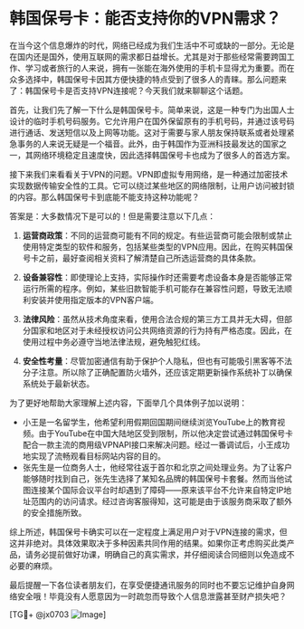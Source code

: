# 韩国保号卡：能否支持你的VPN需求？

在当今这个信息爆炸的时代，网络已经成为我们生活中不可或缺的一部分。无论是在国内还是国外，使用互联网的需求都日益增长。尤其是对于那些经常需要跨国工作、学习或者旅行的人来说，拥有一张能在海外使用的手机卡显得尤为重要。而在众多选择中，韩国保号卡因其方便快捷的特点受到了很多人的青睐。那么问题来了：韩国保号卡是否支持VPN连接呢？今天我们就来聊聊这个话题。

首先，让我们先了解一下什么是韩国保号卡。简单来说，这是一种专门为出国人士设计的临时手机号码服务。它允许用户在国外保留原有的手机号码，并通过该号码进行通话、发送短信以及上网等功能。这对于需要与家人朋友保持联系或者处理紧急事务的人来说无疑是一个福音。此外，由于韩国作为亚洲科技最发达的国家之一，其网络环境稳定且速度快，因此选择韩国保号卡也成为了很多人的首选方案。

接下来我们来看看关于VPN的问题。VPN即虚拟专用网络，是一种通过加密技术实现数据传输安全性的工具。它可以绕过某些地区的网络限制，让用户访问被封锁的内容。那么韩国保号卡到底能不能支持这种功能呢？

答案是：大多数情况下是可以的！但是需要注意以下几点：

1. **运营商政策**：不同的运营商可能有不同的规定。有些运营商可能会限制或禁止使用特定类型的软件和服务，包括某些类型的VPN应用。因此，在购买韩国保号卡之前，最好查阅相关资料了解清楚自己所选运营商的具体条款。

2. **设备兼容性**：即使理论上支持，实际操作时还需要考虑设备本身是否能够正常运行所需的程序。例如，某些旧款智能手机可能存在兼容性问题，导致无法顺利安装并使用指定版本的VPN客户端。

3. **法律风险**：虽然从技术角度来看，使用合法合规的第三方工具并无大碍，但部分国家和地区对于未经授权访问公共网络资源的行为持有严格态度。因此，在使用过程中务必遵守当地法律法规，避免触犯红线。

4. **安全性考量**：尽管加密通信有助于保护个人隐私，但也有可能吸引黑客等不法分子注意。所以除了正确配置防火墙外，还应该定期更新操作系统补丁以确保系统处于最新状态。

为了更好地帮助大家理解上述内容，下面举几个具体例子加以说明：
- 小王是一名留学生，他希望利用假期回国期间继续浏览YouTube上的教育视频。由于YouTube在中国大陆地区受到限制，所以他决定尝试通过韩国保号卡配合一款主流的商用级VPNAPI接口来解决问题。经过一番调试后，小王成功地实现了流畅观看目标网站内容的目的。
- 张先生是一位商务人士，他经常往返于首尔和北京之间处理业务。为了让客户能够随时找到自己，张先生选择了某知名品牌的韩国保号卡套餐。然而当他试图连接某个国际会议平台时却遇到了障碍——原来该平台不允许来自特定IP地址范围内的访问请求。经过咨询客服得知，这可能是由于该服务商采取了额外的安全措施所致。

综上所述，韩国保号卡确实可以在一定程度上满足用户对于VPN连接的需求，但这并非绝对。具体效果取决于多种因素共同作用的结果。如果你正考虑购买此类产品，请务必提前做好功课，明确自己的真实需求，并仔细阅读合同细则以免造成不必要的麻烦。

最后提醒一下各位读者朋友们，在享受便捷通讯服务的同时也不要忘记维护自身网络安全哦！毕竟没有人愿意因为一时疏忽而导致个人信息泄露甚至财产损失吧？

[TG💪+ @jx0703 ![Image](https://github.com/user-attachments/assets/dbca1d08-cadb-493c-b0ec-ad6f7a83f270)]